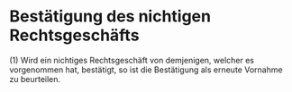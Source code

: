 # Bestätigung des nichtigen Rechtsgeschäfts

(1) Wird ein nichtiges Rechtsgeschäft von demjenigen, welcher es vorgenommen hat, bestätigt, so ist die Bestätigung als erneute Vornahme zu beurteilen.